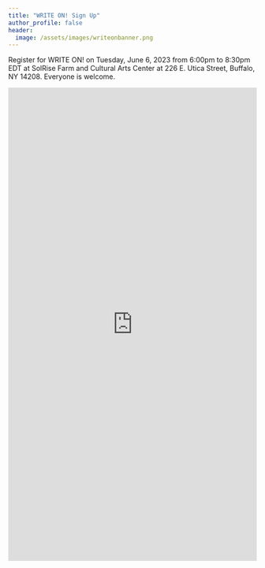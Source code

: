 ```yaml
---
title: "WRITE ON! Sign Up"
author_profile: false
header:
  image: /assets/images/writeonbanner.png
---
```


Register for WRITE ON! on Tuesday, June 6, 2023 from 6:00pm to 8:30pm EDT at SolRise Farm and Cultural Arts Center at 226 E. Utica Street, Buffalo, NY 14208. Everyone is welcome.


<iframe src="https://docs.google.com/forms/d/e/1FAIpQLSek_PrcGqo_f9EajHCTh6m_Bg7T76rrjXrG3EChmPoMTyvUvg/viewform?embedded=true&usp=pp_url&entry.1094639681=Tues+June+6th+at+6:00pm+at+Sol+Rise+(226+E+Utica)" width="100%" height="960" frameborder="0" marginheight="0" marginwidth="0" onload = "window.parent.scrollTo(0,0)">Loading…</iframe>
